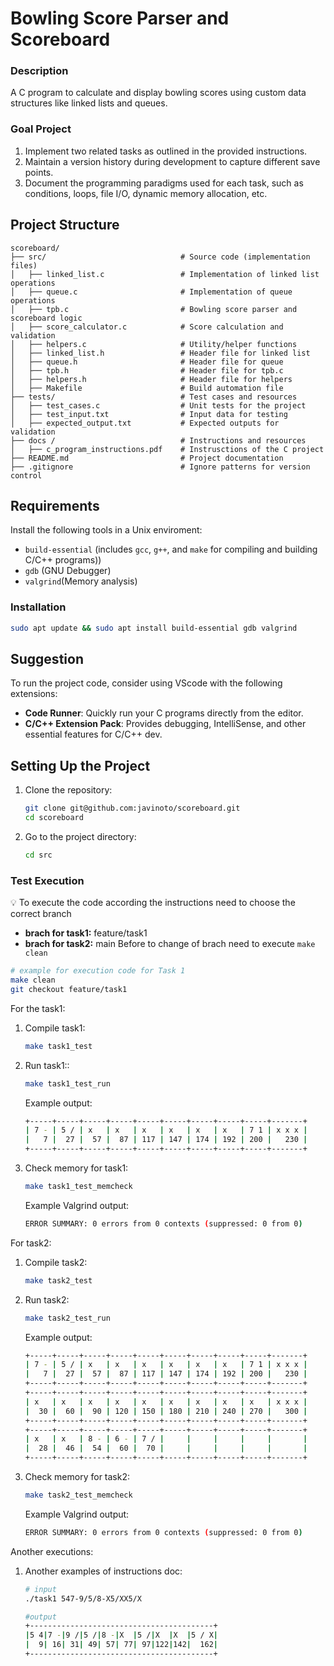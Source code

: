 # Bowling Score Parser and Scoreboard

### Description

A C program to calculate and display bowling scores using custom data structures like linked lists and queues.

### Goal Project

1. Implement two related tasks as outlined in the provided instructions.
2. Maintain a version history during development to capture different save points.
3. Document the programming paradigms used for each task, such as conditions, loops, file I/O, dynamic memory allocation, etc.

## Project Structure

```plaintext
scoreboard/
├── src/                              # Source code (implementation files)
│   ├── linked_list.c                 # Implementation of linked list operations
│   ├── queue.c                       # Implementation of queue operations
│   ├── tpb.c                         # Bowling score parser and scoreboard logic
│   ├── score_calculator.c            # Score calculation and validation
│   ├── helpers.c                     # Utility/helper functions
│   ├── linked_list.h                 # Header file for linked list
│   ├── queue.h                       # Header file for queue
│   ├── tpb.h                         # Header file for tpb.c
│   ├── helpers.h                     # Header file for helpers
│   ├── Makefile                      # Build automation file
├── tests/                            # Test cases and resources
│   ├── test_cases.c                  # Unit tests for the project
│   ├── test_input.txt                # Input data for testing
│   ├── expected_output.txt           # Expected outputs for validation
├── docs /                            # Instructions and resources
│   ├── c_program_instructions.pdf    # Instrusctions of the C project
├── README.md                         # Project documentation
├── .gitignore                        # Ignore patterns for version control

```

## Requirements

Install the following tools in a Unix enviroment:

- `build-essential` (includes `gcc`, `g++`, and `make` for compiling and building C/C++ programs))
- `gdb` (GNU Debugger)
- `valgrind`(Memory analysis)

### Installation

```bash
sudo apt update && sudo apt install build-essential gdb valgrind
```

## Suggestion

To run the project code, consider using VScode with the following extensions:

- **Code Runner**: Quickly run your C programs directly from the editor.
- **C/C++ Extension Pack**: Provides debugging, IntelliSense, and other essential features for C/C++ dev.


## Setting Up the Project

1. Clone the repository:
   ```bash
   git clone git@github.com:javinoto/scoreboard.git
   cd scoreboard
   ```
2. Go to the project directory:
   ```bash
   cd src
   ```

### Test Execution

💡 To execute the code according the instructions need to choose the correct branch
 
 - **brach for task1:** feature/task1
 - **brach for task2:** main
    Before to change of brach need to execute `make clean` 

```bash
# example for execution code for Task 1
make clean
git checkout feature/task1
```


For the task1:
 
 1. Compile task1:
     ```bash
    make task1_test
    ```
 2. Run task1::
    ```bash
    make task1_test_run
    ```
    Example output:
    ```bash
    +-----+-----+-----+-----+-----+-----+-----+-----+-----+-------+
    | 7 - | 5 / | x   | x   | x   | x   | x   | x   | 7 1 | x x x |
    |   7 |  27 |  57 |  87 | 117 | 147 | 174 | 192 | 200 |   230 |
    +-----+-----+-----+-----+-----+-----+-----+-----+-----+-------+ 
    ```
 3. Check memory for task1:
    ```bash
    make task1_test_memcheck
    ```
    Example Valgrind output:
    ```bash
    ERROR SUMMARY: 0 errors from 0 contexts (suppressed: 0 from 0)
    ```
For task2:
1. Compile task2:
    ```bash
    make task2_test
     ```

2. Run task2:
    ```bash
    make task2_test_run
     ```
   Example output:

   ```bash
   +-----+-----+-----+-----+-----+-----+-----+-----+-----+-------+
   | 7 - | 5 / | x   | x   | x   | x   | x   | x   | 7 1 | x x x |
   |   7 |  27 |  57 |  87 | 117 | 147 | 174 | 192 | 200 |   230 |
   +-----+-----+-----+-----+-----+-----+-----+-----+-----+-------+
   +-----+-----+-----+-----+-----+-----+-----+-----+-----+-------+
   | x   | x   | x   | x   | x   | x   | x   | x   | x   | x x x |
   |  30 |  60 |  90 | 120 | 150 | 180 | 210 | 240 | 270 |   300 |
   +-----+-----+-----+-----+-----+-----+-----+-----+-----+-------+
   +-----+-----+-----+-----+-----+-----+-----+-----+-----+-------+
   | x   | x   | 8 - | 6 - | 7 / |     |     |     |     |       |
   |  28 |  46 |  54 |  60 |  70 |     |     |     |     |       |
   +-----+-----+-----+-----+-----+-----+-----+-----+-----+-------+
     ```
3. Check memory for task2:
    ```bash
    make task2_test_memcheck
     ```
    Example Valgrind output: 
    ```bash
    ERROR SUMMARY: 0 errors from 0 contexts (suppressed: 0 from 0)    
    ```

Another executions:

1. Another examples of instructions doc:
    ```bash
    # input
    ./task1 547-9/5/8-X5/XX5/X
     ```

     ```bash
    #output
    +-----------------------------------------+
    |5 4|7 -|9 /|5 /|8 -|X  |5 /|X  |X  |5 / X|
    |  9| 16| 31| 49| 57| 77| 97|122|142|  162|
    +-----------------------------------------+

     ```




 



